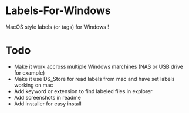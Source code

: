 # Labels-For-Windows
MacOS style labels (or tags) for Windows !

# Todo
- Make it work accross multiple Windows marchines (NAS or USB drive for example) 
- Make it use DS_Store for read labels from mac and have set labels working on mac
- Add keyword or extension to find labeled files in explorer
- Add screenshots in readme
- Add installer for easy install
